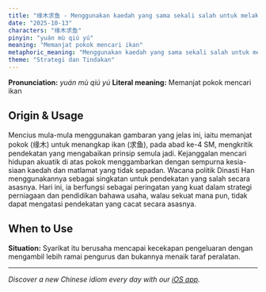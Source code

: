 ```yaml
---
title: "缘木求鱼 - Menggunakan kaedah yang sama sekali salah untuk melaksanakan sesuatu tugas"
date: "2025-10-13"
characters: "缘木求鱼"
pinyin: "yuán mù qiú yú"
meaning: "Memanjat pokok mencari ikan"
metaphoric_meaning: "Menggunakan kaedah yang sama sekali salah untuk melaksanakan sesuatu tugas"
theme: "Strategi dan Tindakan"
---
```


**Pronunciation:** *yuán mù qiú yú*
**Literal meaning:** Memanjat pokok mencari ikan

## Origin & Usage

Mencius mula-mula menggunakan gambaran yang jelas ini, iaitu memanjat pokok (缘木) untuk menangkap ikan (求鱼), pada abad ke-4 SM, mengkritik pendekatan yang mengabaikan prinsip semula jadi. Kejanggalan mencari hidupan akuatik di atas pokok menggambarkan dengan sempurna kesia-siaan kaedah dan matlamat yang tidak sepadan. Wacana politik Dinasti Han menggunakannya sebagai singkatan untuk pendekatan yang salah secara asasnya. Hari ini, ia berfungsi sebagai peringatan yang kuat dalam strategi perniagaan dan pendidikan bahawa usaha, walau sekuat mana pun, tidak dapat mengatasi pendekatan yang cacat secara asasnya.

## When to Use

**Situation:** Syarikat itu berusaha mencapai kecekapan pengeluaran dengan mengambil lebih ramai pengurus dan bukannya menaik taraf peralatan.

---

*Discover a new Chinese idiom every day with our [iOS app](https://apps.apple.com/us/app/daily-chinese-idioms/id6740611324).*
